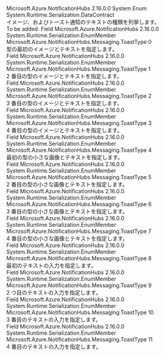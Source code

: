 <Type Name="ToastType" FullName="Microsoft.Azure.NotificationHubs.Messaging.ToastType">
  <TypeSignature Language="C#" Value="public enum ToastType" />
  <TypeSignature Language="ILAsm" Value=".class public auto ansi sealed ToastType extends System.Enum" />
  <TypeSignature Language="DocId" Value="T:Microsoft.Azure.NotificationHubs.Messaging.ToastType" />
  <TypeSignature Language="VB.NET" Value="Public Enum ToastType" />
  <TypeSignature Language="F#" Value="type ToastType = " />
  <AssemblyInfo>
    <AssemblyName>Microsoft.Azure.NotificationHubs</AssemblyName>
    <AssemblyVersion>2.16.0.0</AssemblyVersion>
  </AssemblyInfo>
  <Base>
    <BaseTypeName>System.Enum</BaseTypeName>
  </Base>
  <Attributes>
    <Attribute>
      <AttributeName>System.Runtime.Serialization.DataContract</AttributeName>
    </Attribute>
  </Attributes>
  <Docs>
    <summary>イメージ、およびトースト通知のテキストの種類を列挙します。</summary>
    <remarks>To be added.</remarks>
  </Docs>
  <Members>
    <Member MemberName="ToastImageAndText01">
      <MemberSignature Language="C#" Value="ToastImageAndText01" />
      <MemberSignature Language="ILAsm" Value=".field public static literal valuetype Microsoft.Azure.NotificationHubs.Messaging.ToastType ToastImageAndText01 = int32(0)" />
      <MemberSignature Language="DocId" Value="F:Microsoft.Azure.NotificationHubs.Messaging.ToastType.ToastImageAndText01" />
      <MemberSignature Language="VB.NET" Value="ToastImageAndText01" />
      <MemberSignature Language="F#" Value="ToastImageAndText01 = 0" Usage="Microsoft.Azure.NotificationHubs.Messaging.ToastType.ToastImageAndText01" />
      <MemberType>Field</MemberType>
      <AssemblyInfo>
        <AssemblyName>Microsoft.Azure.NotificationHubs</AssemblyName>
        <AssemblyVersion>2.16.0.0</AssemblyVersion>
      </AssemblyInfo>
      <Attributes>
        <Attribute>
          <AttributeName>System.Runtime.Serialization.EnumMember</AttributeName>
        </Attribute>
      </Attributes>
      <ReturnValue>
        <ReturnType>Microsoft.Azure.NotificationHubs.Messaging.ToastType</ReturnType>
      </ReturnValue>
      <MemberValue>0</MemberValue>
      <Docs>
        <summary>型の最初のイメージとテキストを指定します。</summary>
      </Docs>
    </Member>
    <Member MemberName="ToastImageAndText02">
      <MemberSignature Language="C#" Value="ToastImageAndText02" />
      <MemberSignature Language="ILAsm" Value=".field public static literal valuetype Microsoft.Azure.NotificationHubs.Messaging.ToastType ToastImageAndText02 = int32(1)" />
      <MemberSignature Language="DocId" Value="F:Microsoft.Azure.NotificationHubs.Messaging.ToastType.ToastImageAndText02" />
      <MemberSignature Language="VB.NET" Value="ToastImageAndText02" />
      <MemberSignature Language="F#" Value="ToastImageAndText02 = 1" Usage="Microsoft.Azure.NotificationHubs.Messaging.ToastType.ToastImageAndText02" />
      <MemberType>Field</MemberType>
      <AssemblyInfo>
        <AssemblyName>Microsoft.Azure.NotificationHubs</AssemblyName>
        <AssemblyVersion>2.16.0.0</AssemblyVersion>
      </AssemblyInfo>
      <Attributes>
        <Attribute>
          <AttributeName>System.Runtime.Serialization.EnumMember</AttributeName>
        </Attribute>
      </Attributes>
      <ReturnValue>
        <ReturnType>Microsoft.Azure.NotificationHubs.Messaging.ToastType</ReturnType>
      </ReturnValue>
      <MemberValue>1</MemberValue>
      <Docs>
        <summary>2 番目の型のイメージとテキストを指定します。</summary>
      </Docs>
    </Member>
    <Member MemberName="ToastImageAndText03">
      <MemberSignature Language="C#" Value="ToastImageAndText03" />
      <MemberSignature Language="ILAsm" Value=".field public static literal valuetype Microsoft.Azure.NotificationHubs.Messaging.ToastType ToastImageAndText03 = int32(2)" />
      <MemberSignature Language="DocId" Value="F:Microsoft.Azure.NotificationHubs.Messaging.ToastType.ToastImageAndText03" />
      <MemberSignature Language="VB.NET" Value="ToastImageAndText03" />
      <MemberSignature Language="F#" Value="ToastImageAndText03 = 2" Usage="Microsoft.Azure.NotificationHubs.Messaging.ToastType.ToastImageAndText03" />
      <MemberType>Field</MemberType>
      <AssemblyInfo>
        <AssemblyName>Microsoft.Azure.NotificationHubs</AssemblyName>
        <AssemblyVersion>2.16.0.0</AssemblyVersion>
      </AssemblyInfo>
      <Attributes>
        <Attribute>
          <AttributeName>System.Runtime.Serialization.EnumMember</AttributeName>
        </Attribute>
      </Attributes>
      <ReturnValue>
        <ReturnType>Microsoft.Azure.NotificationHubs.Messaging.ToastType</ReturnType>
      </ReturnValue>
      <MemberValue>2</MemberValue>
      <Docs>
        <summary>3 番目の型のイメージとテキストを指定します。</summary>
      </Docs>
    </Member>
    <Member MemberName="ToastImageAndText04">
      <MemberSignature Language="C#" Value="ToastImageAndText04" />
      <MemberSignature Language="ILAsm" Value=".field public static literal valuetype Microsoft.Azure.NotificationHubs.Messaging.ToastType ToastImageAndText04 = int32(3)" />
      <MemberSignature Language="DocId" Value="F:Microsoft.Azure.NotificationHubs.Messaging.ToastType.ToastImageAndText04" />
      <MemberSignature Language="VB.NET" Value="ToastImageAndText04" />
      <MemberSignature Language="F#" Value="ToastImageAndText04 = 3" Usage="Microsoft.Azure.NotificationHubs.Messaging.ToastType.ToastImageAndText04" />
      <MemberType>Field</MemberType>
      <AssemblyInfo>
        <AssemblyName>Microsoft.Azure.NotificationHubs</AssemblyName>
        <AssemblyVersion>2.16.0.0</AssemblyVersion>
      </AssemblyInfo>
      <Attributes>
        <Attribute>
          <AttributeName>System.Runtime.Serialization.EnumMember</AttributeName>
        </Attribute>
      </Attributes>
      <ReturnValue>
        <ReturnType>Microsoft.Azure.NotificationHubs.Messaging.ToastType</ReturnType>
      </ReturnValue>
      <MemberValue>3</MemberValue>
      <Docs>
        <summary>4 番目の型のイメージとテキストを指定します。</summary>
      </Docs>
    </Member>
    <Member MemberName="ToastSmallImageAndText01">
      <MemberSignature Language="C#" Value="ToastSmallImageAndText01" />
      <MemberSignature Language="ILAsm" Value=".field public static literal valuetype Microsoft.Azure.NotificationHubs.Messaging.ToastType ToastSmallImageAndText01 = int32(4)" />
      <MemberSignature Language="DocId" Value="F:Microsoft.Azure.NotificationHubs.Messaging.ToastType.ToastSmallImageAndText01" />
      <MemberSignature Language="VB.NET" Value="ToastSmallImageAndText01" />
      <MemberSignature Language="F#" Value="ToastSmallImageAndText01 = 4" Usage="Microsoft.Azure.NotificationHubs.Messaging.ToastType.ToastSmallImageAndText01" />
      <MemberType>Field</MemberType>
      <AssemblyInfo>
        <AssemblyName>Microsoft.Azure.NotificationHubs</AssemblyName>
        <AssemblyVersion>2.16.0.0</AssemblyVersion>
      </AssemblyInfo>
      <Attributes>
        <Attribute>
          <AttributeName>System.Runtime.Serialization.EnumMember</AttributeName>
        </Attribute>
      </Attributes>
      <ReturnValue>
        <ReturnType>Microsoft.Azure.NotificationHubs.Messaging.ToastType</ReturnType>
      </ReturnValue>
      <MemberValue>4</MemberValue>
      <Docs>
        <summary>最初の型の小さな画像とテキストを指定します。</summary>
      </Docs>
    </Member>
    <Member MemberName="ToastSmallImageAndText02">
      <MemberSignature Language="C#" Value="ToastSmallImageAndText02" />
      <MemberSignature Language="ILAsm" Value=".field public static literal valuetype Microsoft.Azure.NotificationHubs.Messaging.ToastType ToastSmallImageAndText02 = int32(5)" />
      <MemberSignature Language="DocId" Value="F:Microsoft.Azure.NotificationHubs.Messaging.ToastType.ToastSmallImageAndText02" />
      <MemberSignature Language="VB.NET" Value="ToastSmallImageAndText02" />
      <MemberSignature Language="F#" Value="ToastSmallImageAndText02 = 5" Usage="Microsoft.Azure.NotificationHubs.Messaging.ToastType.ToastSmallImageAndText02" />
      <MemberType>Field</MemberType>
      <AssemblyInfo>
        <AssemblyName>Microsoft.Azure.NotificationHubs</AssemblyName>
        <AssemblyVersion>2.16.0.0</AssemblyVersion>
      </AssemblyInfo>
      <Attributes>
        <Attribute>
          <AttributeName>System.Runtime.Serialization.EnumMember</AttributeName>
        </Attribute>
      </Attributes>
      <ReturnValue>
        <ReturnType>Microsoft.Azure.NotificationHubs.Messaging.ToastType</ReturnType>
      </ReturnValue>
      <MemberValue>5</MemberValue>
      <Docs>
        <summary>2 番目の型の小さな画像とテキストを指定します。</summary>
      </Docs>
    </Member>
    <Member MemberName="ToastSmallImageAndText03">
      <MemberSignature Language="C#" Value="ToastSmallImageAndText03" />
      <MemberSignature Language="ILAsm" Value=".field public static literal valuetype Microsoft.Azure.NotificationHubs.Messaging.ToastType ToastSmallImageAndText03 = int32(6)" />
      <MemberSignature Language="DocId" Value="F:Microsoft.Azure.NotificationHubs.Messaging.ToastType.ToastSmallImageAndText03" />
      <MemberSignature Language="VB.NET" Value="ToastSmallImageAndText03" />
      <MemberSignature Language="F#" Value="ToastSmallImageAndText03 = 6" Usage="Microsoft.Azure.NotificationHubs.Messaging.ToastType.ToastSmallImageAndText03" />
      <MemberType>Field</MemberType>
      <AssemblyInfo>
        <AssemblyName>Microsoft.Azure.NotificationHubs</AssemblyName>
        <AssemblyVersion>2.16.0.0</AssemblyVersion>
      </AssemblyInfo>
      <Attributes>
        <Attribute>
          <AttributeName>System.Runtime.Serialization.EnumMember</AttributeName>
        </Attribute>
      </Attributes>
      <ReturnValue>
        <ReturnType>Microsoft.Azure.NotificationHubs.Messaging.ToastType</ReturnType>
      </ReturnValue>
      <MemberValue>6</MemberValue>
      <Docs>
        <summary>3 番目の型の小さな画像とテキストを指定します。</summary>
      </Docs>
    </Member>
    <Member MemberName="ToastSmallImageAndText04">
      <MemberSignature Language="C#" Value="ToastSmallImageAndText04" />
      <MemberSignature Language="ILAsm" Value=".field public static literal valuetype Microsoft.Azure.NotificationHubs.Messaging.ToastType ToastSmallImageAndText04 = int32(7)" />
      <MemberSignature Language="DocId" Value="F:Microsoft.Azure.NotificationHubs.Messaging.ToastType.ToastSmallImageAndText04" />
      <MemberSignature Language="VB.NET" Value="ToastSmallImageAndText04" />
      <MemberSignature Language="F#" Value="ToastSmallImageAndText04 = 7" Usage="Microsoft.Azure.NotificationHubs.Messaging.ToastType.ToastSmallImageAndText04" />
      <MemberType>Field</MemberType>
      <AssemblyInfo>
        <AssemblyName>Microsoft.Azure.NotificationHubs</AssemblyName>
        <AssemblyVersion>2.16.0.0</AssemblyVersion>
      </AssemblyInfo>
      <Attributes>
        <Attribute>
          <AttributeName>System.Runtime.Serialization.EnumMember</AttributeName>
        </Attribute>
      </Attributes>
      <ReturnValue>
        <ReturnType>Microsoft.Azure.NotificationHubs.Messaging.ToastType</ReturnType>
      </ReturnValue>
      <MemberValue>7</MemberValue>
      <Docs>
        <summary>4 番目の型の小さな画像とテキストを指定します。</summary>
      </Docs>
    </Member>
    <Member MemberName="ToastText01">
      <MemberSignature Language="C#" Value="ToastText01" />
      <MemberSignature Language="ILAsm" Value=".field public static literal valuetype Microsoft.Azure.NotificationHubs.Messaging.ToastType ToastText01 = int32(8)" />
      <MemberSignature Language="DocId" Value="F:Microsoft.Azure.NotificationHubs.Messaging.ToastType.ToastText01" />
      <MemberSignature Language="VB.NET" Value="ToastText01" />
      <MemberSignature Language="F#" Value="ToastText01 = 8" Usage="Microsoft.Azure.NotificationHubs.Messaging.ToastType.ToastText01" />
      <MemberType>Field</MemberType>
      <AssemblyInfo>
        <AssemblyName>Microsoft.Azure.NotificationHubs</AssemblyName>
        <AssemblyVersion>2.16.0.0</AssemblyVersion>
      </AssemblyInfo>
      <Attributes>
        <Attribute>
          <AttributeName>System.Runtime.Serialization.EnumMember</AttributeName>
        </Attribute>
      </Attributes>
      <ReturnValue>
        <ReturnType>Microsoft.Azure.NotificationHubs.Messaging.ToastType</ReturnType>
      </ReturnValue>
      <MemberValue>8</MemberValue>
      <Docs>
        <summary>最初のテキストの入力を指定します。</summary>
      </Docs>
    </Member>
    <Member MemberName="ToastText02">
      <MemberSignature Language="C#" Value="ToastText02" />
      <MemberSignature Language="ILAsm" Value=".field public static literal valuetype Microsoft.Azure.NotificationHubs.Messaging.ToastType ToastText02 = int32(9)" />
      <MemberSignature Language="DocId" Value="F:Microsoft.Azure.NotificationHubs.Messaging.ToastType.ToastText02" />
      <MemberSignature Language="VB.NET" Value="ToastText02" />
      <MemberSignature Language="F#" Value="ToastText02 = 9" Usage="Microsoft.Azure.NotificationHubs.Messaging.ToastType.ToastText02" />
      <MemberType>Field</MemberType>
      <AssemblyInfo>
        <AssemblyName>Microsoft.Azure.NotificationHubs</AssemblyName>
        <AssemblyVersion>2.16.0.0</AssemblyVersion>
      </AssemblyInfo>
      <Attributes>
        <Attribute>
          <AttributeName>System.Runtime.Serialization.EnumMember</AttributeName>
        </Attribute>
      </Attributes>
      <ReturnValue>
        <ReturnType>Microsoft.Azure.NotificationHubs.Messaging.ToastType</ReturnType>
      </ReturnValue>
      <MemberValue>9</MemberValue>
      <Docs>
        <summary>2 つ目のテキストの入力を指定します。</summary>
      </Docs>
    </Member>
    <Member MemberName="ToastText03">
      <MemberSignature Language="C#" Value="ToastText03" />
      <MemberSignature Language="ILAsm" Value=".field public static literal valuetype Microsoft.Azure.NotificationHubs.Messaging.ToastType ToastText03 = int32(10)" />
      <MemberSignature Language="DocId" Value="F:Microsoft.Azure.NotificationHubs.Messaging.ToastType.ToastText03" />
      <MemberSignature Language="VB.NET" Value="ToastText03" />
      <MemberSignature Language="F#" Value="ToastText03 = 10" Usage="Microsoft.Azure.NotificationHubs.Messaging.ToastType.ToastText03" />
      <MemberType>Field</MemberType>
      <AssemblyInfo>
        <AssemblyName>Microsoft.Azure.NotificationHubs</AssemblyName>
        <AssemblyVersion>2.16.0.0</AssemblyVersion>
      </AssemblyInfo>
      <Attributes>
        <Attribute>
          <AttributeName>System.Runtime.Serialization.EnumMember</AttributeName>
        </Attribute>
      </Attributes>
      <ReturnValue>
        <ReturnType>Microsoft.Azure.NotificationHubs.Messaging.ToastType</ReturnType>
      </ReturnValue>
      <MemberValue>10</MemberValue>
      <Docs>
        <summary>3 番目のテキストの入力を指定します。</summary>
      </Docs>
    </Member>
    <Member MemberName="ToastText04">
      <MemberSignature Language="C#" Value="ToastText04" />
      <MemberSignature Language="ILAsm" Value=".field public static literal valuetype Microsoft.Azure.NotificationHubs.Messaging.ToastType ToastText04 = int32(11)" />
      <MemberSignature Language="DocId" Value="F:Microsoft.Azure.NotificationHubs.Messaging.ToastType.ToastText04" />
      <MemberSignature Language="VB.NET" Value="ToastText04" />
      <MemberSignature Language="F#" Value="ToastText04 = 11" Usage="Microsoft.Azure.NotificationHubs.Messaging.ToastType.ToastText04" />
      <MemberType>Field</MemberType>
      <AssemblyInfo>
        <AssemblyName>Microsoft.Azure.NotificationHubs</AssemblyName>
        <AssemblyVersion>2.16.0.0</AssemblyVersion>
      </AssemblyInfo>
      <Attributes>
        <Attribute>
          <AttributeName>System.Runtime.Serialization.EnumMember</AttributeName>
        </Attribute>
      </Attributes>
      <ReturnValue>
        <ReturnType>Microsoft.Azure.NotificationHubs.Messaging.ToastType</ReturnType>
      </ReturnValue>
      <MemberValue>11</MemberValue>
      <Docs>
        <summary>4 番目のテキストの入力を指定します。</summary>
      </Docs>
    </Member>
  </Members>
</Type>